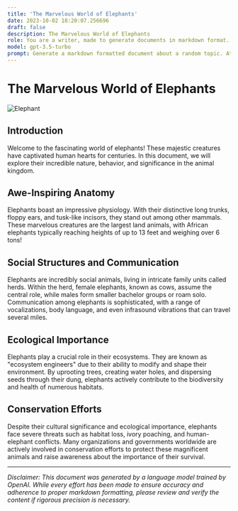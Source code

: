 ```yaml
---
title: 'The Marvelous World of Elephants'
date: 2023-10-02 18:20:07.256696
draft: false
description: The Marvelous World of Elephants
role: You are a writer, made to generate documents in markdown format. It is very important that all of the documents you generate are in valid markdown format.
model: gpt-3.5-turbo
prompt: Generate a markdown formatted document about a random topic. At the bottom, include a disclaimer explaining that the document was generated by you. The first line of the document should be the title. Make sure that the entire document is in proper markdown format, using a mix of various tags to make the document visually appealing.
---
```


# The Marvelous World of Elephants

![Elephant](https://images.unsplash.com/photo-1470420829238-07bbf8258393)

## Introduction

Welcome to the fascinating world of elephants! These majestic creatures have captivated human hearts for centuries. In this document, we will explore their incredible nature, behavior, and significance in the animal kingdom.

## Awe-Inspiring Anatomy

Elephants boast an impressive physiology. With their distinctive long trunks, floppy ears, and tusk-like incisors, they stand out among other mammals. These marvelous creatures are the largest land animals, with African elephants typically reaching heights of up to 13 feet and weighing over 6 tons!

## Social Structures and Communication

Elephants are incredibly social animals, living in intricate family units called herds. Within the herd, female elephants, known as cows, assume the central role, while males form smaller bachelor groups or roam solo. Communication among elephants is sophisticated, with a range of vocalizations, body language, and even infrasound vibrations that can travel several miles.

## Ecological Importance

Elephants play a crucial role in their ecosystems. They are known as "ecosystem engineers" due to their ability to modify and shape their environment. By uprooting trees, creating water holes, and dispersing seeds through their dung, elephants actively contribute to the biodiversity and health of numerous habitats.

## Conservation Efforts

Despite their cultural significance and ecological importance, elephants face severe threats such as habitat loss, ivory poaching, and human-elephant conflicts. Many organizations and governments worldwide are actively involved in conservation efforts to protect these magnificent animals and raise awareness about the importance of their survival.

---

*Disclaimer: This document was generated by a language model trained by OpenAI. While every effort has been made to ensure accuracy and adherence to proper markdown formatting, please review and verify the content if rigorous precision is necessary.*